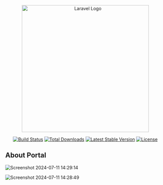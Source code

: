 <p align="center"><a href="https://laravel.com" target="_blank"><img src="https://raw.githubusercontent.com/laravel/art/master/logo-lockup/5%20SVG/2%20CMYK/1%20Full%20Color/laravel-logolockup-cmyk-red.svg" width="400" alt="Laravel Logo"></a></p>

<p align="center">
<a href="https://github.com/laravel/framework/actions"><img src="https://github.com/laravel/framework/workflows/tests/badge.svg" alt="Build Status"></a>
<a href="https://packagist.org/packages/laravel/framework"><img src="https://img.shields.io/packagist/dt/laravel/framework" alt="Total Downloads"></a>
<a href="https://packagist.org/packages/laravel/framework"><img src="https://img.shields.io/packagist/v/laravel/framework" alt="Latest Stable Version"></a>
<a href="https://packagist.org/packages/laravel/framework"><img src="https://img.shields.io/packagist/l/laravel/framework" alt="License"></a>
</p>

## About Portal

![Screenshot 2024-07-11 14:29:14](https://github.com/Tahagithub1/Portal-university/assets/153533715/4ae8ec21-d6fc-4b2d-b34a-ae361b496d62)


![Screenshot 2024-07-11 14:28:49](https://github.com/Tahagithub1/Portal-university/assets/153533715/84def294-e40c-4bff-be6b-625852b31961)

